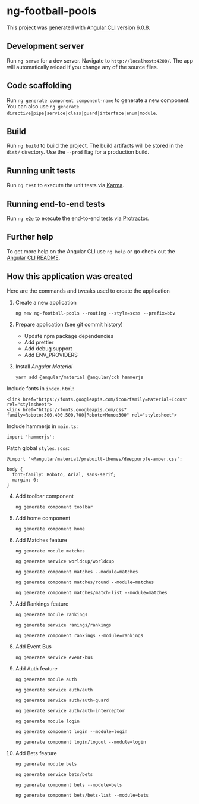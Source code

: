# ng-football-pools

This project was generated with [Angular CLI](https://github.com/angular/angular-cli) version 6.0.8.

## Development server

Run `ng serve` for a dev server. Navigate to `http://localhost:4200/`. The app will automatically reload if you change any of the source files.

## Code scaffolding

Run `ng generate component component-name` to generate a new component. You can also use `ng generate directive|pipe|service|class|guard|interface|enum|module`.

## Build

Run `ng build` to build the project. The build artifacts will be stored in the `dist/` directory. Use the `--prod` flag for a production build.

## Running unit tests

Run `ng test` to execute the unit tests via [Karma](https://karma-runner.github.io).

## Running end-to-end tests

Run `ng e2e` to execute the end-to-end tests via [Protractor](http://www.protractortest.org/).

## Further help

To get more help on the Angular CLI use `ng help` or go check out the [Angular CLI README](https://github.com/angular/angular-cli/blob/master/README.md).

## How this application was created

Here are the commands and tweaks used to create the application

1) Create a new application
    
    `ng new ng-football-pools --routing --style=scss --prefix=bbv`

2) Prepare application (see git commit history)
    - Update npm package dependencies
    - Add prettier
    - Add debug support
    - Add ENV_PROVIDERS

3) Install *Angular Material*

    `yarn add @angular/material @angular/cdk hammerjs`

  Include fonts in `index.html`:

    <link href="https://fonts.googleapis.com/icon?family=Material+Icons" rel="stylesheet">
    <link href="https://fonts.googleapis.com/css?family=Roboto:300,400,500,700|Roboto+Mono:300" rel="stylesheet">

  Include hammerjs in `main.ts`:

    import 'hammerjs';

  Patch global `styles.scss`:

    @import '~@angular/material/prebuilt-themes/deeppurple-amber.css';

    body { 
      font-family: Roboto, Arial, sans-serif;
      margin: 0;
    }

4) Add toolbar component

    `ng generate component toolbar`

5) Add home component

    `ng generate component home`

6) Add Matches feature

    `ng generate module matches`

    `ng generate service worldcup/worldcup`

    `ng generate component matches --module=matches`

    `ng generate component matches/round --module=matches`

    `ng generate component matches/match-list --module=matches`

7) Add Rankings feature

    `ng generate module rankings`

    `ng generate service ranings/rankings`

    `ng generate component rankings --module=rankings`

8) Add Event Bus

    `ng generate service event-bus`

9) Add Auth feature

    `ng generate module auth`

    `ng generate service auth/auth`

    `ng generate service auth/auth-guard`

    `ng generate service auth/auth-interceptor`

    `ng generate module login`

    `ng generate component login --module=login`

    `ng generate component login/logout --module=login`

10) Add Bets feature

    `ng generate module bets`

    `ng generate service bets/bets`

    `ng generate component bets --module=bets`

    `ng generate component bets/bets-list --module=bets`

